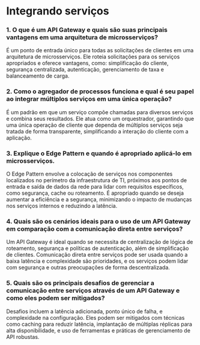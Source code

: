 # Integrando serviços

### 1. O que é um API Gateway e quais são suas principais vantagens em uma arquitetura de microsserviços?
É um ponto de entrada único para todas as solicitações de clientes em uma arquitetura de microsserviços. Ele roteia solicitações para os serviços apropriados e oferece vantagens, como: simplificação do cliente, segurança centralizada, autenticação, gerenciamento de taxa e balanceamento de carga.

### 2. Como o agregador de processos funciona e qual é seu papel ao integrar múltiplos serviços em uma única operação?
É um padrão em que um serviço compõe chamadas para diversos serviços e combina seus resultados. Ele atua como um orquestrador, garantindo que uma única operação de cliente que dependa de múltiplos serviços seja tratada de forma transparente, simplificando a interação do cliente com a aplicação.

### 3. Explique o Edge Pattern e quando é apropriado aplicá-lo em microsserviços.
O Edge Pattern envolve a colocação de serviços nos componentes localizados no perímetro da infraestrutura de TI, próximos aos pontos de entrada e saída de dados da rede para lidar com requisitos específicos, como segurança, cache ou roteamento. É apropriado quando se deseja aumentar a eficiência e a segurança, minimizando o impacto de mudanças nos serviços internos e reduzindo a latência.

### 4. Quais são os cenários ideais para o uso de um API Gateway em comparação com a comunicação direta entre serviços?
Um API Gateway é ideal quando se necessita de centralização de lógica de roteamento, segurança e políticas de autenticação, além de simplificação de clientes. Comunicação direta entre serviços pode ser usada quando a baixa latência e complexidade são prioridades, e os serviços podem lidar com segurança e outras preocupações de forma descentralizada.

### 5. Quais são os principais desafios de gerenciar a comunicação entre serviços através de um API Gateway e como eles podem ser mitigados?
Desafios incluem a latência adicionada, ponto único de falha, e complexidade na configuração. Eles podem ser mitigados com técnicas como caching para reduzir latência, implantação de múltiplas réplicas para alta disponibilidade, e uso de ferramentas e práticas de gerenciamento de API robustas.